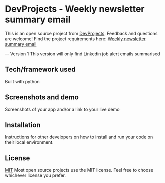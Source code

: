 # DevProjects - Weekly newsletter summary email

This is an open source project from [DevProjects](http://www.codementor.io/projects). Feedback and questions are welcome!
Find the project requirements here: [Weekly newsletter summary email](https://www.codementor.io/projects/web/weekly-newsletter-summary-email-atx32ild7k)

-- Version 1 
This version will only find Linkedin job alert emails summarised

## Tech/framework used
Built with python

## Screenshots and demo
Screenshots of your app and/or a link to your live demo

## Installation
Instructions for other developers on how to install and run your code on their local environment.

## License
[MIT](https://choosealicense.com/licenses/mit/)
Most open source projects use the MIT license. Feel free to choose whichever license you prefer.
